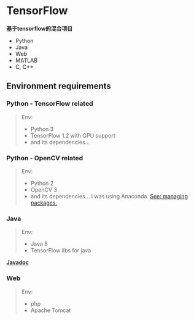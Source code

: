 # TensorFlow
__基于tensorflow的混合项目__  
* Python
* Java
* Web
* MATLAB
* C, C++

## Environment requirements 
### Python - TensorFlow related
>Env:
> * Python 3
> * TensorFlow 1.2 with GPU support
> * and its dependencies...

### Python - OpenCV related
>Env:
> * Python 2
> * OpenCV 3
> * and its dependencies... I was using Anaconda. [See: managing packages.](https://conda.io/docs/using/pkgs.html)

### Java
>Env:
> * Java 8
> * TensorFlow libs for java  

**[Javadoc](http://null_560_5360.oschina.io/tensorflow/index.html)**

### Web
>Env:
> * php
> * Apache Tomcat